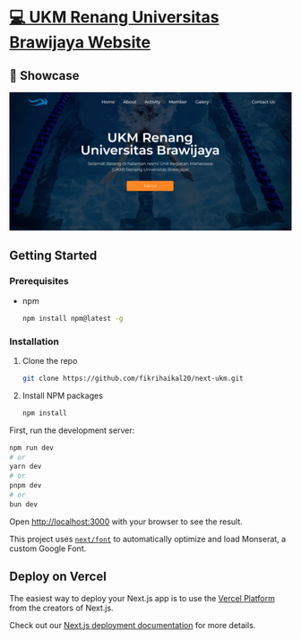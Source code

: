 # [💻 UKM Renang Universitas Brawijaya Website](https://next-ukm.vercel.app/)

## 📸 Showcase
<p align="center">
<img src="./public/demo.PNG" width="600"><br>
</p>

## Getting Started

### Prerequisites

* npm
  ```sh
  npm install npm@latest -g
  ```

### Installation

1. Clone the repo
   ```sh
   git clone https://github.com/fikrihaikal20/next-ukm.git
   ```
2. Install NPM packages
   ```sh
   npm install
   ```

First, run the development server:

```bash
npm run dev
# or
yarn dev
# or
pnpm dev
# or
bun dev
```

Open [http://localhost:3000](http://localhost:3000) with your browser to see the result.

This project uses [`next/font`](https://nextjs.org/docs/basic-features/font-optimization) to automatically optimize and load Monserat, a custom Google Font.

## Deploy on Vercel

The easiest way to deploy your Next.js app is to use the [Vercel Platform](https://vercel.com/new?utm_medium=default-template&filter=next.js&utm_source=create-next-app&utm_campaign=create-next-app-readme) from the creators of Next.js.

Check out our [Next.js deployment documentation](https://nextjs.org/docs/deployment) for more details.
